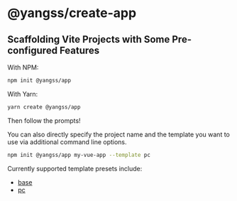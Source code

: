 # @yangss/create-app

## Scaffolding Vite Projects with Some Pre-configured Features
With NPM:
```sh
npm init @yangss/app
```
With Yarn:
```sh
yarn create @yangss/app
```
Then follow the prompts!

You can also directly specify the project name and the template you want to use via additional command line options.

```sh
npm init @yangss/app my-vue-app --template pc
```

Currently supported template presets include:

- [base](https://github.com/yangss3/create-app/blob/master/templates/base/README.md)
- [pc](https://github.com/yangss3/create-app/blob/master/templates/pc/README.md)